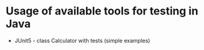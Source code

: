# Usage of available tools for testing in Java

* JUnit5 - class Calculator with tests (simple examples)